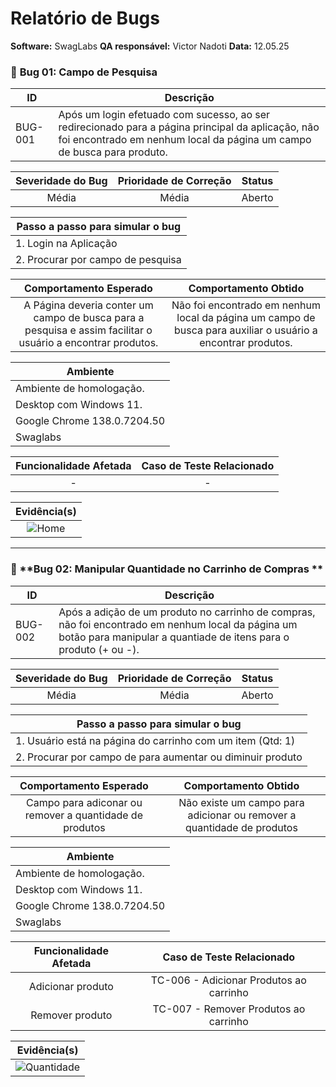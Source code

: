 # Relatório de Bugs

**Software:** SwagLabs
**QA responsável:** Victor Nadoti
**Data:** 12.05.25


### 🐞 **Bug 01: Campo de Pesquisa**

| **ID**     | **Descrição**                                                                                                                                             |
| ---------- | --------------------------------------------------------------------------------------------------------------------------------------------------------- |
| BUG-001    | Após um login efetuado com sucesso, ao ser redirecionado para a página principal da aplicação, não foi encontrado em nenhum local da página um campo de busca para produto. |

| **Severidade do Bug** | **Prioridade de Correção** | **Status** |
| :-------------------: | :------------------------: | :--------: |
|         Média         |            Média            |   Aberto   |

| **Passo a passo para simular o bug**                           |
| -------------------------------------------------------------- |
| 1. Login na Aplicação                                          |
| 2. Procurar por campo de pesquisa                              |


|                        **Comportamento Esperado**                       |                        **Comportamento Obtido**                        |
| :---------------------------------------------------------------------: | :--------------------------------------------------------------------: |
| A Página deveria conter um campo de busca para a pesquisa e assim facilitar o usuário a encontrar produtos. | Não foi encontrado em nenhum local da página um campo de busca para auxiliar o usuário a encontrar produtos. |

| **Ambiente**             |
| ------------------------ |
| Ambiente de homologação. |
| Desktop com Windows 11.  |
| Google Chrome 138.0.7204.50    |
| Swaglabs           |

| **Funcionalidade Afetada** |        **Caso de Teste Relacionado**       |
| :------------------------: | :----------------------------------------: |
| - | - |

|                **Evidência(s)**               |
| :-------------------------------------------: |
| ![Home](https://github.com/vnadoti/manual-test-swaglabs/evidencias/home-page.gif) |

___ 

### 🐞 **Bug 02: Manipular Quantidade no Carrinho de Compras **

| **ID**     | **Descrição**                                                                                                                                             |
| ---------- | --------------------------------------------------------------------------------------------------------------------------------------------------------- |
| BUG-002    | Após a adição de um produto no carrinho de compras, não foi encontrado em nenhum local da página um botão para manipular a quantiade de itens para o produto (+ ou  -). |

| **Severidade do Bug** | **Prioridade de Correção** | **Status** |
| :-------------------: | :------------------------: | :--------: |
|         Média         |            Média           |   Aberto   |

| **Passo a passo para simular o bug**                           |
| -------------------------------------------------------------- |
| 1. Usuário está na página do carrinho com um item (Qtd: 1)     |                                   
| 2. Procurar por campo de para aumentar ou diminuir produto     |


|                        **Comportamento Esperado**                       |                        **Comportamento Obtido**                        |
| :---------------------------------------------------------------------: | :--------------------------------------------------------------------: |
| Campo para adiconar ou remover a quantidade de produtos  | Não existe um campo para adicionar ou remover a quantidade de produtos| 


| **Ambiente**             |
| ------------------------ |
| Ambiente de homologação. |
| Desktop com Windows 11.  |
| Google Chrome 138.0.7204.50    |
| Swaglabs           |

| **Funcionalidade Afetada** |        **Caso de Teste Relacionado**       |
| :------------------------: | :----------------------------------------: |
| Adicionar produto | TC-006 - Adicionar Produtos ao carrinho |
| Remover produto | TC-007 - Remover Produtos ao carrinho |

|                **Evidência(s)**               |
| :-------------------------------------------: |
| ![Quantidade](https://github.com/vnadoti/manual-test-swaglabs/evidencias/qtdade.gif)|









